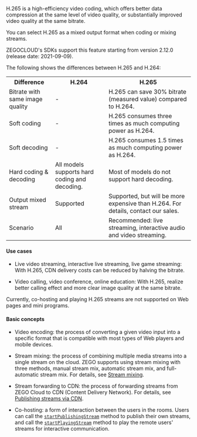 H.265 is a high-efficiency video coding, which offers better data compression at the same level of video quality, or substantially improved video quality at the same bitrate. 

You can select H.265 as a mixed output format when coding or mixing streams.


<div class="mk-hint">


ZEGOCLOUD's SDKs support this feature starting from version 2.12.0 (release date: 2021-09-09).
</div>

The following shows the differences between H.265 and H.264: 

<table>
  <colgroup>
    <col>
    <col>
    <col>
  </colgroup>
  <tbody><tr>
    <th>Difference</th>
    <th>H.264</th>
    <th>H.265</th>
  </tr>
  <tr>
    <td>Bitrate with same image quality</td>
    <td>-</td>
    <td>H.265 can save 30% bitrate (measured value) compared to H.264.</td>
  </tr>
  <tr>
    <td>Soft coding</td>
    <td>-</td>
    <td>H.265&nbsp;consumes three times as much computing power as H.264.</td>
  </tr>
  <tr>
    <td>Soft decoding</td>
    <td>-</td>
    <td>H.265&nbsp;consumes 1.5 times as much computing power as H.264.</td>
  </tr>
  <tr>
    <td>Hard coding & decoding</td>
    <td>All models supports hard coding and decoding. </td>
    <td>Most of models do not support hard decoding.</td>
  </tr>
  <tr>
    <td>Output mixed stream</td>
    <td>Supported</td>
    <td>Supported, but will be more expensive than H.264. For details, contact our sales.</td>
  </tr>
  <tr>
    <td>Scenario</td>
    <td>All</td>
    <td>Recommended: live streaming, interactive audio and video streaming.</td>
  </tr>
</tbody></table>


#### Use cases

- Live video streaming, interactive live streaming, live game streaming: 
With H.265, CDN delivery costs can be reduced by halving the bitrate.

- Video calling, video conference, online education: 
With H.265, realize better calling effect and more clear image quality at the same bitrate.


<div class="mk-warning">


Currently, co-hosting and playing H.265 streams are not supported on Web pages and mini programs.
</div>


#### Basic concepts

- Video encoding: the process of converting a given video input into a specific format that is compatible with most types of Web players and mobile devices. 

- Stream mixing: the process of combining multiple media streams into a single stream on the cloud. ZEGO supports using stream mixing with three methods, manual stream mix, automatic stream mix, and full-automatic stream mix. For details, see [Stream mixing](!Other_Functions/Mixer).

- Stream forwarding to CDN: the process of forwarding streams from ZEGO Cloud to CDN (Content Delivery Network). For details, see [Publishing streams via CDN](!Publisher_Player_Advanced/RelayToCDN).

- Co-hosting: a form of interaction between the users in the rooms. Users can call the [`startPublishingStream`](@startPublishingStream) method to publish their own streams, and call the [`startPlayingStream`](@startPlayingStream) method to play the remote users' streams for interactive communication.




























